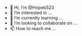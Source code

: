 - 👋 Hi, I’m @Hopeb523
- 👀 I’m interested in ...
- 🌱 I’m currently learning ...
- 💞️ I’m looking to collaborate on ...
- 📫 How to reach me ...

<!---
Hopeb523/Hopeb523 is a ✨ special ✨ repository because 
I'm going to hack your website if I can 
